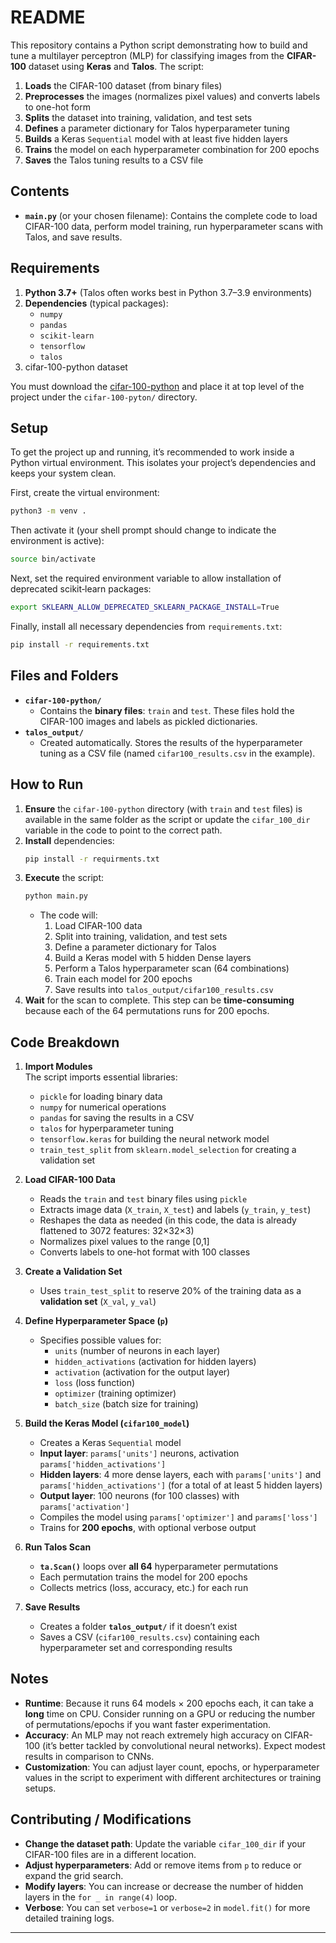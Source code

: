 
# README

This repository contains a Python script demonstrating how to build and tune a multilayer perceptron (MLP) for classifying images from the **CIFAR-100** dataset using **Keras** and **Talos**. The script:

1. **Loads** the CIFAR-100 dataset (from binary files)  
2. **Preprocesses** the images (normalizes pixel values) and converts labels to one-hot form  
3. **Splits** the dataset into training, validation, and test sets  
4. **Defines** a parameter dictionary for Talos hyperparameter tuning  
5. **Builds** a Keras `Sequential` model with at least five hidden layers  
6. **Trains** the model on each hyperparameter combination for 200 epochs  
7. **Saves** the Talos tuning results to a CSV file  

## Contents

- **`main.py`** (or your chosen filename): Contains the complete code to load CIFAR-100 data, perform model training, run hyperparameter scans with Talos, and save results.

## Requirements


1. **Python 3.7+** (Talos often works best in Python 3.7–3.9 environments)
2. **Dependencies** (typical packages):
   - `numpy`
   - `pandas`
   - `scikit-learn`
   - `tensorflow`
   - `talos`
3. cifar-100-python dataset

You must download the [cifar-100-python](https://www.cs.toronto.edu/~kriz/cifar.html) and place it at top level of the project under the `cifar-100-pyton/` directory.

## Setup

To get the project up and running, it’s recommended to work inside a Python virtual environment. This isolates your project’s dependencies and keeps your system clean.

First, create the virtual environment:

```bash
python3 -m venv .
```

Then activate it (your shell prompt should change to indicate the environment is active):

```bash
source bin/activate
```

Next, set the required environment variable to allow installation of deprecated scikit‑learn packages:

```bash
export SKLEARN_ALLOW_DEPRECATED_SKLEARN_PACKAGE_INSTALL=True
```

Finally, install all necessary dependencies from `requirements.txt`:

```bash
pip install -r requirements.txt
```

## Files and Folders

- **`cifar-100-python/`**  
  - Contains the **binary files**: `train` and `test`. These files hold the CIFAR-100 images and labels as pickled dictionaries.
- **`talos_output/`**  
  - Created automatically. Stores the results of the hyperparameter tuning as a CSV file (named `cifar100_results.csv` in the example).

## How to Run

1. **Ensure** the `cifar-100-python` directory (with `train` and `test` files) is available in the same folder as the script or update the `cifar_100_dir` variable in the code to point to the correct path.
2. **Install** dependencies:
   ```bash
   pip install -r requirments.txt
   ```
3. **Execute** the script:
   ```bash
   python main.py
   ```
   - The code will:
     1. Load CIFAR-100 data
     2. Split into training, validation, and test sets
     3. Define a parameter dictionary for Talos
     4. Build a Keras model with 5 hidden Dense layers
     5. Perform a Talos hyperparameter scan (64 combinations)
     6. Train each model for 200 epochs  
     7. Save results into `talos_output/cifar100_results.csv`
4. **Wait** for the scan to complete. This step can be **time-consuming** because each of the 64 permutations runs for 200 epochs.

## Code Breakdown

1. **Import Modules**  
   The script imports essential libraries:
   - `pickle` for loading binary data  
   - `numpy` for numerical operations  
   - `pandas` for saving the results in a CSV  
   - `talos` for hyperparameter tuning  
   - `tensorflow.keras` for building the neural network model  
   - `train_test_split` from `sklearn.model_selection` for creating a validation set

2. **Load CIFAR-100 Data**  
   - Reads the `train` and `test` binary files using `pickle`  
   - Extracts image data (`X_train`, `X_test`) and labels (`y_train`, `y_test`)  
   - Reshapes the data as needed (in this code, the data is already flattened to 3072 features: 32×32×3)  
   - Normalizes pixel values to the range [0,1]  
   - Converts labels to one-hot format with 100 classes  

3. **Create a Validation Set**  
   - Uses `train_test_split` to reserve 20% of the training data as a **validation set** (`X_val`, `y_val`)

4. **Define Hyperparameter Space (`p`)**  
   - Specifies possible values for:
     - `units` (number of neurons in each layer)  
     - `hidden_activations` (activation for hidden layers)  
     - `activation` (activation for the output layer)  
     - `loss` (loss function)  
     - `optimizer` (training optimizer)  
     - `batch_size` (batch size for training)

5. **Build the Keras Model (`cifar100_model`)**  
   - Creates a Keras `Sequential` model  
   - **Input layer**: `params['units']` neurons, activation `params['hidden_activations']`  
   - **Hidden layers**: 4 more dense layers, each with `params['units']` and `params['hidden_activations']` (for a total of at least 5 hidden layers)  
   - **Output layer**: 100 neurons (for 100 classes) with `params['activation']`  
   - Compiles the model using `params['optimizer']` and `params['loss']`  
   - Trains for **200 epochs**, with optional verbose output

6. **Run Talos Scan**  
   - **`ta.Scan()`** loops over **all 64** hyperparameter permutations  
   - Each permutation trains the model for 200 epochs  
   - Collects metrics (loss, accuracy, etc.) for each run

7. **Save Results**  
   - Creates a folder **`talos_output/`** if it doesn’t exist  
   - Saves a CSV (`cifar100_results.csv`) containing each hyperparameter set and corresponding results

## Notes

- **Runtime**: Because it runs 64 models × 200 epochs each, it can take a **long** time on CPU. Consider running on a GPU or reducing the number of permutations/epochs if you want faster experimentation.
- **Accuracy**: An MLP may not reach extremely high accuracy on CIFAR-100 (it’s better tackled by convolutional neural networks). Expect modest results in comparison to CNNs.
- **Customization**: You can adjust layer count, epochs, or hyperparameter values in the script to experiment with different architectures or training setups.

## Contributing / Modifications

- **Change the dataset path**: Update the variable `cifar_100_dir` if your CIFAR-100 files are in a different location.
- **Adjust hyperparameters**: Add or remove items from `p` to reduce or expand the grid search.
- **Modify layers**: You can increase or decrease the number of hidden layers in the `for _ in range(4)` loop.
- **Verbose**: You can set `verbose=1` or `verbose=2` in `model.fit()` for more detailed training logs.

---
